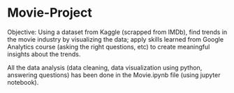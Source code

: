 # Movie-Project
Objective: Using a dataset from Kaggle (scrapped from IMDb), find trends in the movie industry by visualizing the data; apply skills learned from Google Analytics course (asking the right questions, etc) to create meaningful insights about the trends.

All the data analysis (data cleaning, data visualization using python, answering questions) has been done in the Movie.ipynb file (using jupyter notebook).
